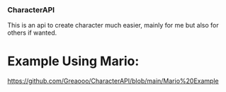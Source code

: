 ### CharacterAPI 

This is an api to create character much easier, mainly for me but also for others if wanted.

# Example Using Mario:
https://github.com/Greaooo/CharacterAPI/blob/main/Mario%20Example
